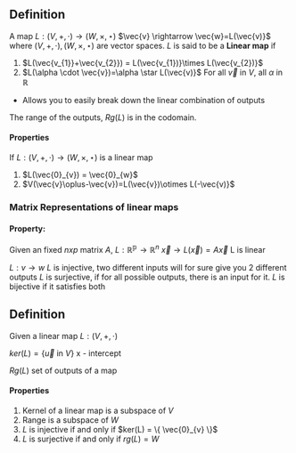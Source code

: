 ## Definition
A map $L:(V, +,\cdot) \rightarrow (W,\times,\star)$
$\vec{v} \rightarrow \vec{w}=L(\vec{v)}$
where $(V, +,\cdot), (W,\times,\star)$ are vector spaces.
$L$ is said to be a **Linear map** if
1) $L(\vec{v_{1}}+\vec{v_{2}}) = L(\vec{v_{1})}\times L(\vec{v_{2})}$
2) $L(\alpha \cdot \vec{v})=\alpha \star L(\vec{v)}$
For all $\vec{v}$ in $V$, all $\alpha$ in $\mathbb{R}$
- Allows you to easily break down the linear combination of outputs

The range of the outputs, $Rg(L)$ is in the codomain.

#### Properties
If $L:(V, +,\cdot) \rightarrow (W,\times,\star)$  is a linear map
1) $L(\vec{0}_{v}) = \vec{0}_{w}$
2) $V(\vec{v}\oplus-\vec{v})=L(\vec{v})\otimes L(-\vec{v)}$ 

### Matrix Representations of linear maps
#### Property:
Given an fixed $nxp$ matrix $A$, $L:\mathbb{R^p}\rightarrow\mathbb{R}^n$
$\vec{x}\rightarrow L(\vec{x})=A\vec{x}$
L is linear

$L: v\rightarrow w$
$L$ is injective, two different inputs will for sure give you 2 different outputs
$L$ is surjective, if for all possible outputs, there is an input for it.
$L$ is bijective if it satisfies both

## Definition
Given a linear map
$L: (V,+,\cdot)$

$ker(L) = \{ \vec{u} \text{ in } V\}$
x - intercept

$Rg(L)$ set of outputs of a map

#### Properties
1) Kernel of a linear map is a subspace of $V$
2) Range is a subspace of $W$
3) $L$ is injective if and only if $ker(L) = \{ \vec{0}_{v} \}$
4) $L$ is surjective if and only if $rg(L)  = W$